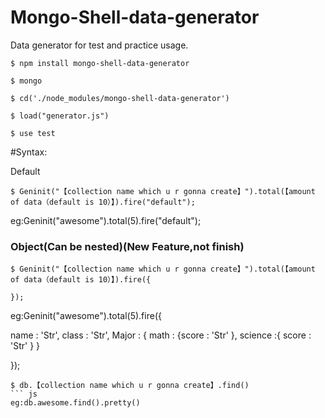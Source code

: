 # Mongo-Shell-data-generator
Data generator for test and practice usage.

```
$ npm install mongo-shell-data-generator

$ mongo

$ cd('./node_modules/mongo-shell-data-generator')

$ load("generator.js")

$ use test
```
#Syntax:

Default

```
$ Geninit("【collection name which u r gonna create】").total(【amount of data（default is 10）】).fire("default");
```

eg:Geninit("awesome").total(5).fire("default");


### Object(Can be nested)(New Feature,not finish)


```
$ Geninit("【collection name which u r gonna create】").total(【amount of data（default is 10）】).fire({

});
```
eg:Geninit("awesome").total(5).fire({

name : 'Str',
class : 'Str',
Major : {
math : {score : 'Str' },
science :{ score : 'Str' }
}

});
```
$ db.【collection name which u r gonna create】.find()
``` js
eg:db.awesome.find().pretty()

